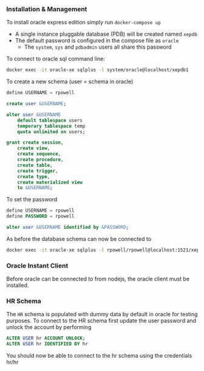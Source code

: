 ### Installation & Management

To install oracle express edition simply run `docker-compose up`

- A single instance pluggable database (PDB) will be created named `xepdb`
- The default password is configured in the compose file as `oracle`
  - The `system`, `sys` and `pdbadmin` users all share this password

To connect to oracle sql command line:

```bash
docker exec -it oracle-xe sqlplus -l system/oracle@localhost/xepdb1
```

To create a new schema (user = schema in oracle)

```sql
define USERNAME = rpowell

create user &USERNAME;

alter user &USERNAME
    default tablespace users
    temporary tablespace temp
    quota unlimited on users;

grant create session,
    create view,
    create sequence,
    create procedure,
    create table,
    create trigger,
    create type,
    create materialized view
    to &USERNAME;
```

To set the password

```sql
define USERNAME = rpowell
define PASSWORD = rpowell

alter user &USERNAME identified by &PASSWORD;
```

As before the database schema can now be connected to 
```bash
docker exec -it oracle-xe sqlplus -l rpowell/rpowell@localhost:1521/xepdb1
```

### Oracle Instant Client
Before oracle can be connected to from nodejs, the oracle client must be installed. 

<!-- TODO: instructions -->

### HR Schema

The `HR` schema is populated with dummy data by default in oracle for testing purposes. 
To connect to the HR schema first update the user password and unlock the account by performing
```sql
ALTER USER hr ACCOUNT UNLOCK;
ALTER USER hr IDENTIFIED BY hr
```
You should now be able to connect to the hr schema using the credentials hr/hr

